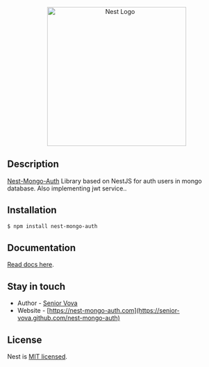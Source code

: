 <p align="center">
  <a href="http://nestjs.com/" target="blank"><img src="https://nestjs.com/img/logo_text.svg" width="320" alt="Nest Logo" /></a>
</p>

<!-- [circleci-image]: https://img.shields.io/circleci/build/github/nestjs/nest/master?token=abc123def456
[circleci-url]: https://circleci.com/gh/nestjs/nest -->

## Description

[Nest-Mongo-Auth](https://github.com/senior-vova/nest-mongo-auth) Library based on NestJS for auth users in mongo database. Also implementing jwt service..

## Installation

```bash
$ npm install nest-mongo-auth
```

## Documentation

[Read docs here](https://senior-vova.github.com/nest-mongo-auth).

## Stay in touch

- Author - [Senior Vova](https://github.com/senior-vova)
- Website - [https://nest-mongo-auth.com](https://senior-vova.github.com/nest-mongo-auth)

## License

Nest is [MIT licensed](LICENSE).
